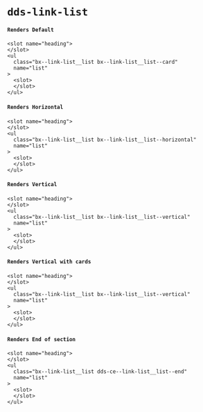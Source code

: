 # `dds-link-list`

#### `Renders Default`

```
<slot name="heading">
</slot>
<ul
  class="bx--link-list__list bx--link-list__list--card"
  name="list"
>
  <slot>
  </slot>
</ul>

```

#### `Renders Horizontal`

```
<slot name="heading">
</slot>
<ul
  class="bx--link-list__list bx--link-list__list--horizontal"
  name="list"
>
  <slot>
  </slot>
</ul>

```

#### `Renders Vertical`

```
<slot name="heading">
</slot>
<ul
  class="bx--link-list__list bx--link-list__list--vertical"
  name="list"
>
  <slot>
  </slot>
</ul>

```

#### `Renders Vertical with cards`

```
<slot name="heading">
</slot>
<ul
  class="bx--link-list__list bx--link-list__list--vertical"
  name="list"
>
  <slot>
  </slot>
</ul>

```

#### `Renders End of section`

```
<slot name="heading">
</slot>
<ul
  class="bx--link-list__list dds-ce--link-list__list--end"
  name="list"
>
  <slot>
  </slot>
</ul>

```

